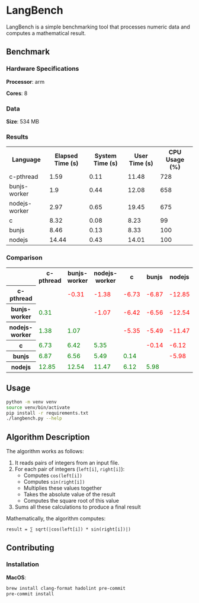 # LangBench

LangBench is a simple benchmarking tool that processes numeric data and computes a mathematical result.

## Benchmark

### Hardware Specifications

**Processor**: arm

**Cores**: 8

### Data

**Size**: 534 MB

### Results

<table><tr><th>Language</th><th>Elapsed Time (s)</th><th>System Time (s)</th><th>User Time (s)</th><th>CPU Usage (%)</th></tr><tr><td>c-pthread</td><td>1.59</td><td>0.11</td><td>11.48</td><td>728</td></tr><tr><td>bunjs-worker</td><td>1.9</td><td>0.44</td><td>12.08</td><td>658</td></tr><tr><td>nodejs-worker</td><td>2.97</td><td>0.65</td><td>19.45</td><td>675</td></tr><tr><td>c</td><td>8.32</td><td>0.08</td><td>8.23</td><td>99</td></tr><tr><td>bunjs</td><td>8.46</td><td>0.13</td><td>8.33</td><td>100</td></tr><tr><td>nodejs</td><td>14.44</td><td>0.43</td><td>14.01</td><td>100</td></tr></table>

### Comparison

<table><tr><th></th><th>c-pthread</th><th>bunjs-worker</th><th>nodejs-worker</th><th>c</th><th>bunjs</th><th>nodejs</th></tr><tr><th>c-pthread</th><td style=''></td><td style='color: red;'>-0.31</td><td style='color: red;'>-1.38</td><td style='color: red;'>-6.73</td><td style='color: red;'>-6.87</td><td style='color: red;'>-12.85</td></tr><tr><th>bunjs-worker</th><td style='color: green;'>0.31</td><td style=''></td><td style='color: red;'>-1.07</td><td style='color: red;'>-6.42</td><td style='color: red;'>-6.56</td><td style='color: red;'>-12.54</td></tr><tr><th>nodejs-worker</th><td style='color: green;'>1.38</td><td style='color: green;'>1.07</td><td style=''></td><td style='color: red;'>-5.35</td><td style='color: red;'>-5.49</td><td style='color: red;'>-11.47</td></tr><tr><th>c</th><td style='color: green;'>6.73</td><td style='color: green;'>6.42</td><td style='color: green;'>5.35</td><td style=''></td><td style='color: red;'>-0.14</td><td style='color: red;'>-6.12</td></tr><tr><th>bunjs</th><td style='color: green;'>6.87</td><td style='color: green;'>6.56</td><td style='color: green;'>5.49</td><td style='color: green;'>0.14</td><td style=''></td><td style='color: red;'>-5.98</td></tr><tr><th>nodejs</th><td style='color: green;'>12.85</td><td style='color: green;'>12.54</td><td style='color: green;'>11.47</td><td style='color: green;'>6.12</td><td style='color: green;'>5.98</td><td style=''></td></tr></table>

## Usage

```bash
python -m venv venv
source venv/bin/activate
pip install -r requirements.txt
./langbench.py --help
```

## Algorithm Description

The algorithm works as follows:

1. It reads pairs of integers from an input file.
2. For each pair of integers (`left[i]`, `right[i]`):
   - Computes `cos(left[i])`
   - Computes `sin(right[i])`
   - Multiplies these values together
   - Takes the absolute value of the result
   - Computes the square root of this value
3. Sums all these calculations to produce a final result

Mathematically, the algorithm computes:

```
result = ∑ sqrt(|cos(left[i]) * sin(right[i])|)
```

## Contributing

### Installation

**MacOS**:

```bash
brew install clang-format hadolint pre-commit
pre-commit install
```
